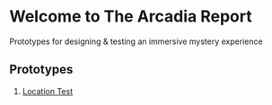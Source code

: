 # Welcome to The Arcadia Report

Prototypes for designing & testing an immersive mystery experience

## Prototypes
1. [Location Test](sayskez.github.io/arcadia/case1.html)